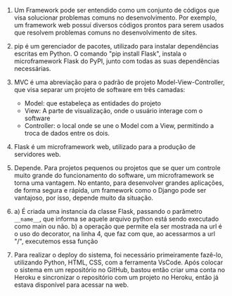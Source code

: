1) Um Framework pode ser entendido como um conjunto de códigos que visa solucionar problemas comuns no desenvolvimento. Por exemplo, um framework web possuí diversos códigos prontos para serem usados que resolvem problemas comuns no desenvolvimento de sites. 

2) pip é um gerenciador de pacotes, utilizado para instalar dependências escritas em Python. O comando "pip install Flask", instala o microframework Flask do PyPI, junto com todas as suas dependências necessárias.

3) MVC é uma abreviação para o padrão de projeto Model-View-Controller, que visa separar um projeto de software em três camadas: 
    - Model: que estabeleça as entidades do projeto
    - View: A parte de visualização, onde o usuário interage com o software
    - Controller: o local onde se une o Model com a View, permitindo a troca de dados entre os dois. 

4) Flask é um microframework web, utilizado para a produção de servidores web. 

5) Depende. Para projetos pequenos ou projetos que se quer um controle muito grande do funcionamento do software, um microframework se torna uma vantagem. No entanto, para desenvolver grandes aplicações, de forma segura e rápida, um framework como o Django pode ser vantajoso, por isso, depende muito da situação.

6) 
    a) É criada uma instancia da classe Flask, passando o parâmetro ```__name__```, que informa se aquele arquivo python está sendo executado como main ou não. 
    b) a operação que permite ela ser mostrada na url é o uso do decorator, na linha 4, que faz com que, ao acessarmos a url "/", executemos essa função

7) Para realizar o deploy do sistema, foi necessário primeiramente fazê-lo, utilizando Python, HTML, CSS, com a ferramenta VsCode. Após colocar o sistema em um repositório no GitHub, bastou então criar uma conta no Heroku e sincronizar o repositório com um projeto no Heroku, então já estava disponível para acessar na web. 

